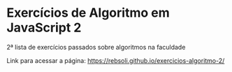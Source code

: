 # Exercícios de Algoritmo em JavaScript 2
2ª lista de exercícios passados sobre algoritmos na faculdade

Link para acessar a página: https://rebsoli.github.io/exercicios-algoritmo-2/
